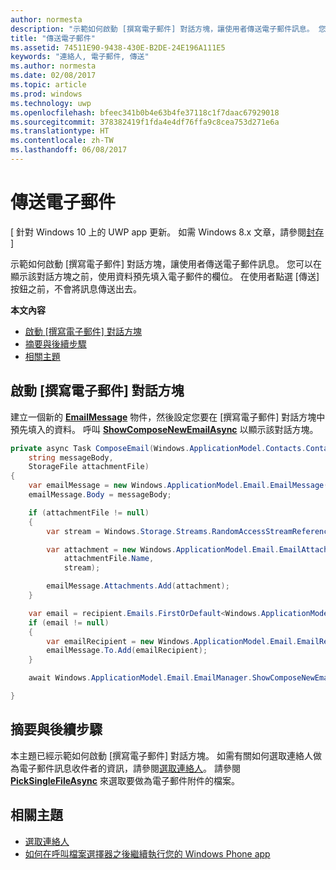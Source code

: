 ```yaml
---
author: normesta
description: "示範如何啟動 [撰寫電子郵件] 對話方塊，讓使用者傳送電子郵件訊息。 您可以在顯示該對話方塊之前，使用資料預先填入電子郵件的欄位。 在使用者點選 [傳送] 按鈕之前，不會將訊息傳送出去。"
title: "傳送電子郵件"
ms.assetid: 74511E90-9438-430E-B2DE-24E196A111E5
keywords: "連絡人, 電子郵件, 傳送"
ms.author: normesta
ms.date: 02/08/2017
ms.topic: article
ms.prod: windows
ms.technology: uwp
ms.openlocfilehash: bfeec341b0b4e63b4fe37118c1f7daac67929018
ms.sourcegitcommit: 378382419f1fda4e4df76ffa9c8cea753d271e6a
ms.translationtype: HT
ms.contentlocale: zh-TW
ms.lasthandoff: 06/08/2017
---
```

# <a name="send-email"></a>傳送電子郵件

\[ 針對 Windows 10 上的 UWP app 更新。 如需 Windows 8.x 文章，請參閱[封存](http://go.microsoft.com/fwlink/p/?linkid=619132) \]


示範如何啟動 [撰寫電子郵件] 對話方塊，讓使用者傳送電子郵件訊息。 您可以在顯示該對話方塊之前，使用資料預先填入電子郵件的欄位。 在使用者點選 [傳送] 按鈕之前，不會將訊息傳送出去。

**本文內容**

-   [啟動 [撰寫電子郵件] 對話方塊](#launch-the-compose-email-dialog)
-   [摘要與後續步驟](#summary-and-next-steps)
-   [相關主題](#related-topics)

## <a name="launch-the-compose-email-dialog"></a>啟動 [撰寫電子郵件] 對話方塊

建立一個新的 [**EmailMessage**](https://msdn.microsoft.com/library/windows/apps/Dn631270) 物件，然後設定您要在 [撰寫電子郵件] 對話方塊中預先填入的資料。 呼叫 [**ShowComposeNewEmailAsync**](https://msdn.microsoft.com/library/windows/apps/Dn631269) 以顯示該對話方塊。

``` cs
private async Task ComposeEmail(Windows.ApplicationModel.Contacts.Contact recipient,
    string messageBody,
    StorageFile attachmentFile)
{
    var emailMessage = new Windows.ApplicationModel.Email.EmailMessage();
    emailMessage.Body = messageBody;

    if (attachmentFile != null)
    {
        var stream = Windows.Storage.Streams.RandomAccessStreamReference.CreateFromFile(attachmentFile);

        var attachment = new Windows.ApplicationModel.Email.EmailAttachment(
            attachmentFile.Name,
            stream);

        emailMessage.Attachments.Add(attachment);
    }

    var email = recipient.Emails.FirstOrDefault<Windows.ApplicationModel.Contacts.ContactEmail>();
    if (email != null)
    {
        var emailRecipient = new Windows.ApplicationModel.Email.EmailRecipient(email.Address);
        emailMessage.To.Add(emailRecipient);
    }

    await Windows.ApplicationModel.Email.EmailManager.ShowComposeNewEmailAsync(emailMessage);

}
```

## <a name="summary-and-next-steps"></a>摘要與後續步驟

本主題已經示範如何啟動 [撰寫電子郵件] 對話方塊。 如需有關如何選取連絡人做為電子郵件訊息收件者的資訊，請參閱[選取連絡人](selecting-contacts.md)。 請參閱 [**PickSingleFileAsync**](https://msdn.microsoft.com/library/windows/apps/JJ635275) 來選取要做為電子郵件附件的檔案。

## <a name="related-topics"></a>相關主題

* [選取連絡人](selecting-contacts.md)
* [如何在呼叫檔案選擇器之後繼續執行您的 Windows Phone app](https://msdn.microsoft.com/library/windows/apps/xaml/Dn614994)
 

 

